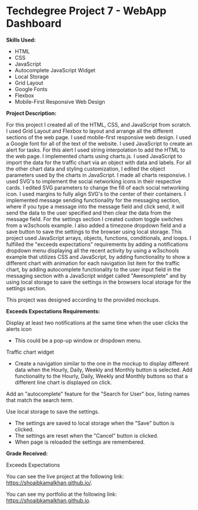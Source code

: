 # Techdegree Project 7 - WebApp Dashboard

**Skills Used:**

- HTML
- CSS
- JavaScript
- Autocomplete JavaScript Widget
- Local Storage
- Grid Layout
- Google Fonts
- Flexbox
- Mobile-First Responsive Web Design

**Project Description:**

For this project I created all of the HTML, CSS, and JavaScript from scratch. I used Grid Layout and Flexbox to layout and arrange all the different sections of the web page. I used mobile-first responsive web design. I used a Google font for all of the text of the website. I used JavaScript to create an alert for tasks. For this alert I used string interpolation to add the HTML to the web page. I implemented charts using charts.js. I used JavaScript to import the data for the traffic chart via an object with data and labels. For all the other chart data and styling customization, I edited the object parameters used by the charts in JavaScript. I made all charts responsive. I used SVG's to implement the social networking icons in their respective cards. I edited SVG parameters to change the fill of each social networking icon. I used margins to fully align SVG's to the center of their containers. I implemented message sending functionality for the messaging section, where if you type a message into the message field and click send, it will send the data to the user specified and then clear the data from the message field. For the settings section I created custom toggle switches from a w3schools example. I also added a timezone dropdown field and a save button to save the settings to the browser using local storage. This project used JavaScript arrays, objects, functions, conditionals, and loops. I fulfilled the "exceeds expectations" requirements by adding a notifications dropdown menu displaying all the recent activity by using a w3schools example that utilizes CSS and JavaScript, by adding functionality to show a different chart with animation for each navigation list item for the traffic chart, by adding autocomplete functionality to the user input field in the messaging section with a JavaScript widget called "Awesomplete" and by using local storage to save the settings in the browsers local storage for the settings section.

This project was designed according to the provided mockups.

**Exceeds Expectations Requirements:**

Display at least two notifications at the same time when the user clicks the alerts icon

- This could be a pop-up window or dropdown menu.

Traffic chart widget

- Create a navigation similar to the one in the mockup to display different data when the Hourly, Daily, Weekly and Monthly button is selected. Add functionality to the Hourly, Daily, Weekly and Monthly buttons so that a different line chart is displayed on click.

Add an "autocomplete" feature for the "Search for User" box, listing names that match the search term.

Use local storage to save the settings.

- The settings are saved to local storage when the "Save" button is clicked.
- The settings are reset when the "Cancel" button is clicked.
- When page is reloaded the settings are remembered.

**Grade Received:**

Exceeds Expectations

You can see the live project at the following link: https://shoaibkamalkhan.github.io/.

You can see my portfolio at the following link: https://shoaibkamalkhan.github.io.
